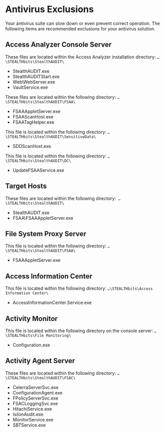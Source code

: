 # Antivirus Exclusions

Your antivirus suite can slow down or even prevent correct operation. The following items are recommended exclusions for your antivirus solution.

## Access Analyzer Console Server

These files are located within the Access Analyzer installation directory: ```…\STEALTHbits\StealthAUDIT\```

- StealthAUDIT.exe
- StealthAUDITStart.exe
- Web\WebServer.exe
- VaultService.exe

These files are located within the following directory: ```…\STEALTHbits\StealthAUDIT\FSAA\```

- FSAAAppletServer.exe
- FSAAScanHost.exe
- FSAATagHelper.exe

This file is located within the following directory: ```…\STEALTHbits\StealthAUDIT\SensitiveData\```

- SDDScanHost.exe

This file is located within the following directory: ```…\STEALTHbits\StealthAUDIT\DC\```

- UpdateFSAAService.exe

## Target Hosts

These files are located within the following directory:``` …\STEALTHbits\StealthAUDIT\```

- StealthAUDIT.exe
- FSAA\FSAAAppletServer.exe

## File System Proxy Server

This file is located within the following directory: ```…\STEALTHbits\StealthAUDIT\FSAA\```

- FSAAAppletServer.exe

## Access Information Center

This file is located within the following directory: ```…\STEALTHbits\Access Information Center\```

- AccessInformationCenter.Service.exe

## Activity Monitor

This file is located within the following directory on the console server: ```…\STEALTHbits\File Monitoring\```

- Configuration.exe

## Activity Agent Server

These files are located within the following directory: ```…\STEALTHbits\StealthAUDIT\FSAC\```

- CelerraServerSvc.exe
- ConfigurationAgent.exe
- FPolicyServerSvc.exe
- FSACLoggingSvc.exe
- HitachiService.exe
- IsilonAudit.exe
- MonitorService.exe
- SBTService.exe
